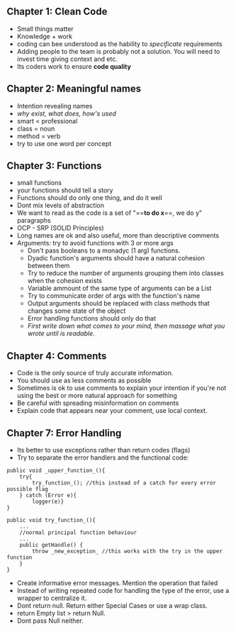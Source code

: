## Chapter 1: Clean Code
- Small things matter
- Knowledge + work
- coding can bee understood as the hability to *specificate* requirements
- Adding people to the team is probably not a solution. You will need to invest time giving context and etc.
- Its coders work to ensure **code quality**

## Chapter 2: Meaningful names
- Intention revealing names
- *why exist, what does, how's used*
- smart < professional
- class = noun
- method = verb
- try to use one word per concept
## Chapter 3:  Functions
- small functions
- your functions should tell a story
- Functions should do only one thing, and do it well
- Dont mix levels of abstraction
- We want to read as the code is a set of "==**to do x**==, we do y" paragraphs
- OCP - SRP (SOLID Principles)
- Long names are ok and also useful, more than descriptive comments
- Arguments: try to avoid functions with 3 or more args
	- Don't pass booleans to a monadyc (1 arg) functions.
	- Dyadic function's arguments should have a natural cohesion between them
	- Try to reduce the number of arguments grouping them into classes when the cohesion exists 
	- Variable ammount of the same type of arguments can be a List
	- Try to communicate order of args with the function's name
	- Output arguments should be replaced with class methods that changes some state of the object
	- Error handling functions should only do that
	- *First write down what comes to your mind, then massage what you wrote until is readable*. 
## Chapter 4: Comments
- Code is the only source of truly accurate information.
- You should use as less comments as possible
- Sometimes is ok to use comments to explain your intention if you're not using the best or more natural approach for something
- Be careful with spreading misinformation on comments
- Explain code that appears near your comment, use local context.
## Chapter 7: Error Handling
- Its better to use exceptions rather than return codes (flags)
- Try to separate the error handlers and the functional code:
```
public void _upper_function_(){
	try{
		try_function_(); //this instead of a catch for every error possible flag 
	} catch (Error e){
		logger(e)}
}

public void try_function_(){
	...
	//normal principal function behaviour
	...
	public getHandle() {
		throw _new_exception_ //this works with the try in the upper function
	}
}
```
- Create informative error messages. Mention the operation that failed
- Instead of writing repeated code for handling the type of the error, use a wrapper to centralize it.
- Dont return null. Return either Special Cases or use a wrap class.
- return Empty list > return Null.
- Dont pass Null neither.